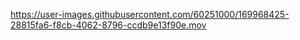 https://user-images.githubusercontent.com/60251000/169968425-28815fa6-f8cb-4062-8796-ccdb9e13f90e.mov

